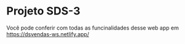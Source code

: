 # Projeto SDS-3

Você pode conferir com todas as funcinalidades desse web app em https://dsvendas-ws.netlify.app/
